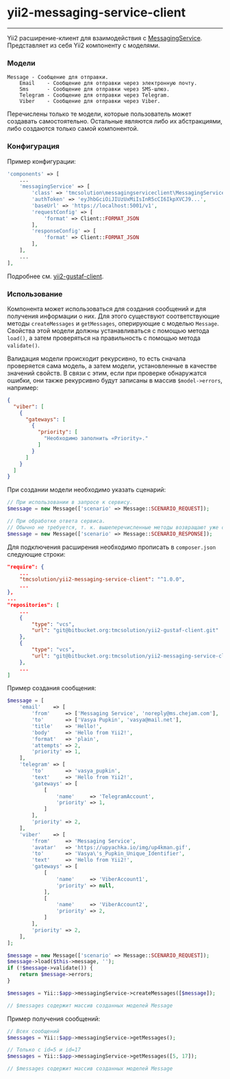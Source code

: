 # yii2-messaging-service-client

------

Yii2 расширение-клиент для взаимодействия с [MessagingService](https://bitbucket.org/tmcsolution/messagingservice). Представляет из себя Yii2 компоненту с моделями.



### Модели

```
Message - Сообщение для отправки.
	Email 	 - Сообщение для отправки через электронную почту.
	Sms 	 - Сообщение для отправки через SMS-шлюз.
	Telegram - Сообщение для отправки через Telegram.
	Viber 	 - Сообщение для отправки через Viber.
```

Перечислены только те модели, которые пользователь может создавать самостоятельно. Остальные являются либо их абстракциями, либо создаются только самой компонентой.



### Конфигурация

Пример конфигурации:

```php
'components' => [
	...
    'messagingService' => [
        'class' => 'tmcsolution\messagingserviceclient\MessagingServiceClient',
        'authToken' => 'eyJhbGciOiJIUzUxMiIsInR5cCI6IkpXVCJ9...',
        'baseUrl' => 'https://localhost:5001/v1',
        'requestConfig' => [
            'format' => Client::FORMAT_JSON
        ],
        'responseConfig' => [
            'format' => Client::FORMAT_JSON
        ],
    ],
    ...
],
```

Подробнее см. [yii2-gustaf-client](https://bitbucket.org/tmcsolution/yii2-gustaf-client/src/master/README.md).



### Использование

Компонента может использоваться для создания сообщений и для получения информации о них. Для этого существуют соответствующие методы `createMessages` и `getMessages`, оперирующие с моделью `Message`. Свойства этой модели должны устанавливаться с помощью метода `load()`, а затем проверяться на правильность с помощью метода `validate()`. 

Валидация модели происходит рекурсивно, то есть сначала проверяется сама модель, а затем модели, установленные в качестве значений свойств. В связи с этим, если при проверке обнаружатся ошибки, они также рекурсивно будут записаны в массив `$model->errors`, например:

```json
{
  "viber": [
    {
      "gateways": [
        {
          "priority": [
            "Необходимо заполнить «Priority»."
          ]
        }
      ]
    }
  ]
}
```

При создании модели необходимо указать сценарий:

```php
// При использовании в запросе к сервису.
$message = new Message(['scenario' => Message::SCENARIO_REQUEST]);

// При обработке ответа сервиса.
// Обычно не требуется, т. к. вышеперечисленные методы возвращают уже созданные модели.
$message = new Message(['scenario' => Message::SCENARIO_RESPONSE]); 
```

Для подключения расширения необходимо прописать в `composer.json` следующие строки:

```json
"require": {
    ...
    "tmcsolution/yii2-messaging-service-client": "^1.0.0",
    ...
},
...
"repositories": [
    ...
    {
        "type": "vcs",
        "url": "git@bitbucket.org:tmcsolution/yii2-gustaf-client.git"
    },
    {
        "type": "vcs",
        "url": "git@bitbucket.org:tmcsolution/yii2-messaging-service-client.git"
    },
    ...
]
```



Пример создания сообщения:

```php
$message = [
    'email'    => [
        'from'     => ['Messaging Service', 'noreply@ms.chejam.com'],
        'to'       => ['Vasya Pupkin', 'vasya@mail.net'],
        'title'    => 'Hello!',
        'body'     => 'Hello from Yii2!',
        'format'   => 'plain',
        'attempts' => 2,
        'priority' => 1,
    ],
    'telegram' => [
        'to'       => 'vasya_pupkin',
        'text'     => 'Hello from Yii2!',
        'gateways' => [
            [
                'name'     => 'TelegramAccount',
                'priority' => 1,
            ]
        ],
        'priority' => 2,
    ],
    'viber'    => [
        'from'     => 'Messaging Service',
        'avatar'   => 'https://upyachka.io/img/up4kman.gif',
        'to'       => 'Vasya\'s_Pupkin_Unique_Identifier',
        'text'     => 'Hello from Yii2!',
        'gateways' => [
            [
                'name'     => 'ViberAccount1',
                'priority' => null,
            ],
            [
                'name'     => 'ViberAccount2',
                'priority' => 2,
            ]
        ],
        'priority' => 2,
    ],
];

$message = new Message(['scenario' => Message::SCENARIO_REQUEST]);
$message->load($this->message, '');
if (!$message->validate()) {
    return $message->errors;
}

$messages = Yii::$app->messagingService->createMessages([$message]);

// $messages содержит массив созданных моделей Message
```



Пример получения сообщений:

```php
// Всех сообщений
$messages = Yii::$app->messagingService->getMessages();

// Только с id=5 и id=17
$messages = Yii::$app->messagingService->getMessages([5, 17]);

// $messages содержит массив созданных моделей Message
```


